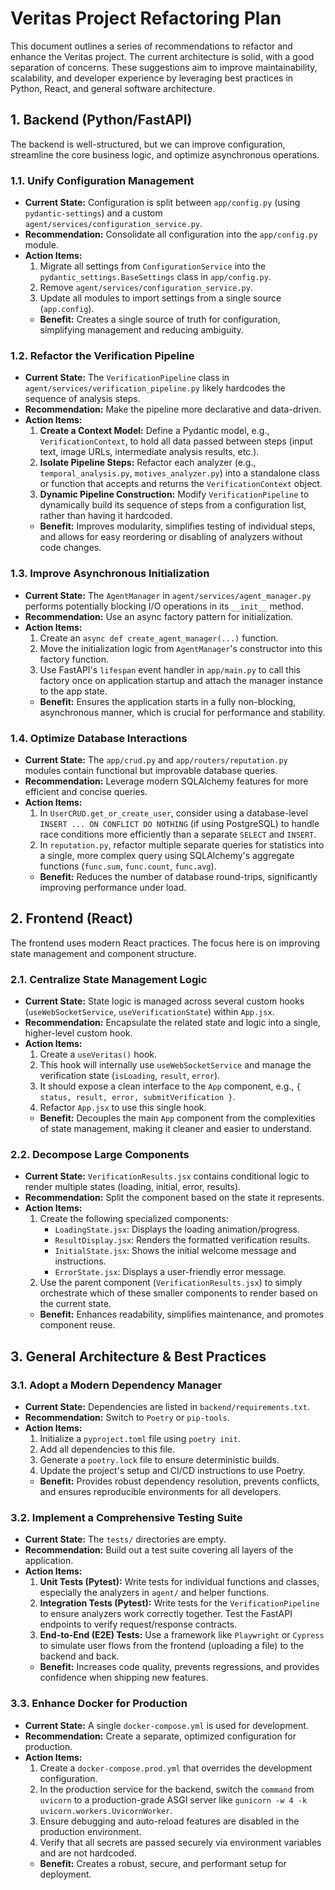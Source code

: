 # Veritas Project Refactoring Plan

This document outlines a series of recommendations to refactor and enhance the Veritas project. The current architecture is solid, with a good separation of concerns. These suggestions aim to improve maintainability, scalability, and developer experience by leveraging best practices in Python, React, and general software architecture.

## 1. Backend (Python/FastAPI)

The backend is well-structured, but we can improve configuration, streamline the core business logic, and optimize asynchronous operations.

### 1.1. Unify Configuration Management

* **Current State:** Configuration is split between `app/config.py` (using `pydantic-settings`) and a custom `agent/services/configuration_service.py`.
* **Recommendation:** Consolidate all configuration into the `app/config.py` module.
* **Action Items:**
  1. Migrate all settings from `ConfigurationService` into the `pydantic_settings.BaseSettings` class in `app/config.py`.
  2. Remove `agent/services/configuration_service.py`.
  3. Update all modules to import settings from a single source (`app.config`).
  * **Benefit:** Creates a single source of truth for configuration, simplifying management and reducing ambiguity.

### 1.2. Refactor the Verification Pipeline

* **Current State:** The `VerificationPipeline` class in `agent/services/verification_pipeline.py` likely hardcodes the sequence of analysis steps.
* **Recommendation:** Make the pipeline more declarative and data-driven.
* **Action Items:**
  1. **Create a Context Model:** Define a Pydantic model, e.g., `VerificationContext`, to hold all data passed between steps (input text, image URLs, intermediate analysis results, etc.).
  2. **Isolate Pipeline Steps:** Refactor each analyzer (e.g., `temporal_analysis.py`, `motives_analyzer.py`) into a standalone class or function that accepts and returns the `VerificationContext` object.
  3. **Dynamic Pipeline Construction:** Modify `VerificationPipeline` to dynamically build its sequence of steps from a configuration list, rather than having it hardcoded.
  * **Benefit:** Improves modularity, simplifies testing of individual steps, and allows for easy reordering or disabling of analyzers without code changes.

### 1.3. Improve Asynchronous Initialization

* **Current State:** The `AgentManager` in `agent/services/agent_manager.py` performs potentially blocking I/O operations in its `__init__` method.
* **Recommendation:** Use an async factory pattern for initialization.
* **Action Items:**
  1. Create an `async def create_agent_manager(...)` function.
  2. Move the initialization logic from `AgentManager`'s constructor into this factory function.
  3. Use FastAPI's `lifespan` event handler in `app/main.py` to call this factory once on application startup and attach the manager instance to the app state.
  * **Benefit:** Ensures the application starts in a fully non-blocking, asynchronous manner, which is crucial for performance and stability.

### 1.4. Optimize Database Interactions

* **Current State:** The `app/crud.py` and `app/routers/reputation.py` modules contain functional but improvable database queries.
* **Recommendation:** Leverage modern SQLAlchemy features for more efficient and concise queries.
* **Action Items:**
  1. In `UserCRUD.get_or_create_user`, consider using a database-level `INSERT ... ON CONFLICT DO NOTHING` (if using PostgreSQL) to handle race conditions more efficiently than a separate `SELECT` and `INSERT`.
  2. In `reputation.py`, refactor multiple separate queries for statistics into a single, more complex query using SQLAlchemy's aggregate functions (`func.sum`, `func.count`, `func.avg`).
  * **Benefit:** Reduces the number of database round-trips, significantly improving performance under load.

## 2. Frontend (React)

The frontend uses modern React practices. The focus here is on improving state management and component structure.

### 2.1. Centralize State Management Logic

* **Current State:** State logic is managed across several custom hooks (`useWebSocketService`, `useVerificationState`) within `App.jsx`.
* **Recommendation:** Encapsulate the related state and logic into a single, higher-level custom hook.
* **Action Items:**
  1. Create a `useVeritas()` hook.
  2. This hook will internally use `useWebSocketService` and manage the verification state (`isLoading`, `result`, `error`).
  3. It should expose a clean interface to the `App` component, e.g., `{ status, result, error, submitVerification }`.
  4. Refactor `App.jsx` to use this single hook.
  * **Benefit:** Decouples the main `App` component from the complexities of state management, making it cleaner and easier to understand.

### 2.2. Decompose Large Components

* **Current State:** `VerificationResults.jsx` contains conditional logic to render multiple states (loading, initial, error, results).
* **Recommendation:** Split the component based on the state it represents.
* **Action Items:**
  1. Create the following specialized components:
     * `LoadingState.jsx`: Displays the loading animation/progress.
     * `ResultDisplay.jsx`: Renders the formatted verification results.
     * `InitialState.jsx`: Shows the initial welcome message and instructions.
     * `ErrorState.jsx`: Displays a user-friendly error message.
  2. Use the parent component (`VerificationResults.jsx`) to simply orchestrate which of these smaller components to render based on the current state.
  * **Benefit:** Enhances readability, simplifies maintenance, and promotes component reuse.

## 3. General Architecture & Best Practices

### 3.1. Adopt a Modern Dependency Manager

* **Current State:** Dependencies are listed in `backend/requirements.txt`.
* **Recommendation:** Switch to `Poetry` or `pip-tools`.
* **Action Items:**
  1. Initialize a `pyproject.toml` file using `poetry init`.
  2. Add all dependencies to this file.
  3. Generate a `poetry.lock` file to ensure deterministic builds.
  4. Update the project's setup and CI/CD instructions to use Poetry.
  * **Benefit:** Provides robust dependency resolution, prevents conflicts, and ensures reproducible environments for all developers.

### 3.2. Implement a Comprehensive Testing Suite

* **Current State:** The `tests/` directories are empty.
* **Recommendation:** Build out a test suite covering all layers of the application.
* **Action Items:**
  1. **Unit Tests (Pytest):** Write tests for individual functions and classes, especially the analyzers in `agent/` and helper functions.
  2. **Integration Tests (Pytest):** Write tests for the `VerificationPipeline` to ensure analyzers work correctly together. Test the FastAPI endpoints to verify request/response contracts.
  3. **End-to-End (E2E) Tests:** Use a framework like `Playwright` or `Cypress` to simulate user flows from the frontend (uploading a file) to the backend and back.
  * **Benefit:** Increases code quality, prevents regressions, and provides confidence when shipping new features.

### 3.3. Enhance Docker for Production

* **Current State:** A single `docker-compose.yml` is used for development.
* **Recommendation:** Create a separate, optimized configuration for production.
* **Action Items:**
  1. Create a `docker-compose.prod.yml` that overrides the development configuration.
  2. In the production service for the backend, switch the `command` from `uvicorn` to a production-grade ASGI server like `gunicorn -w 4 -k uvicorn.workers.UvicornWorker`.
  3. Ensure debugging and auto-reload features are disabled in the production environment.
  4. Verify that all secrets are passed securely via environment variables and are not hardcoded.
  * **Benefit:** Creates a robust, secure, and performant setup for deployment.